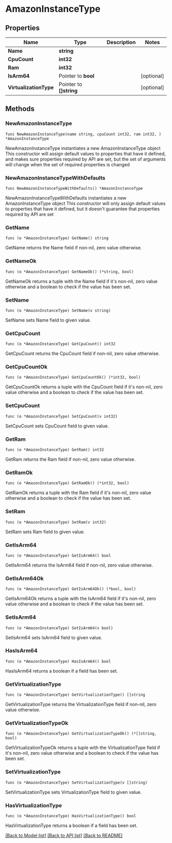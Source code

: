 # AmazonInstanceType

## Properties

Name | Type | Description | Notes
------------ | ------------- | ------------- | -------------
**Name** | **string** |  | 
**CpuCount** | **int32** |  | 
**Ram** | **int32** |  | 
**IsArm64** | Pointer to **bool** |  | [optional] 
**VirtualizationType** | Pointer to **[]string** |  | [optional] 

## Methods

### NewAmazonInstanceType

`func NewAmazonInstanceType(name string, cpuCount int32, ram int32, ) *AmazonInstanceType`

NewAmazonInstanceType instantiates a new AmazonInstanceType object
This constructor will assign default values to properties that have it defined,
and makes sure properties required by API are set, but the set of arguments
will change when the set of required properties is changed

### NewAmazonInstanceTypeWithDefaults

`func NewAmazonInstanceTypeWithDefaults() *AmazonInstanceType`

NewAmazonInstanceTypeWithDefaults instantiates a new AmazonInstanceType object
This constructor will only assign default values to properties that have it defined,
but it doesn't guarantee that properties required by API are set

### GetName

`func (o *AmazonInstanceType) GetName() string`

GetName returns the Name field if non-nil, zero value otherwise.

### GetNameOk

`func (o *AmazonInstanceType) GetNameOk() (*string, bool)`

GetNameOk returns a tuple with the Name field if it's non-nil, zero value otherwise
and a boolean to check if the value has been set.

### SetName

`func (o *AmazonInstanceType) SetName(v string)`

SetName sets Name field to given value.


### GetCpuCount

`func (o *AmazonInstanceType) GetCpuCount() int32`

GetCpuCount returns the CpuCount field if non-nil, zero value otherwise.

### GetCpuCountOk

`func (o *AmazonInstanceType) GetCpuCountOk() (*int32, bool)`

GetCpuCountOk returns a tuple with the CpuCount field if it's non-nil, zero value otherwise
and a boolean to check if the value has been set.

### SetCpuCount

`func (o *AmazonInstanceType) SetCpuCount(v int32)`

SetCpuCount sets CpuCount field to given value.


### GetRam

`func (o *AmazonInstanceType) GetRam() int32`

GetRam returns the Ram field if non-nil, zero value otherwise.

### GetRamOk

`func (o *AmazonInstanceType) GetRamOk() (*int32, bool)`

GetRamOk returns a tuple with the Ram field if it's non-nil, zero value otherwise
and a boolean to check if the value has been set.

### SetRam

`func (o *AmazonInstanceType) SetRam(v int32)`

SetRam sets Ram field to given value.


### GetIsArm64

`func (o *AmazonInstanceType) GetIsArm64() bool`

GetIsArm64 returns the IsArm64 field if non-nil, zero value otherwise.

### GetIsArm64Ok

`func (o *AmazonInstanceType) GetIsArm64Ok() (*bool, bool)`

GetIsArm64Ok returns a tuple with the IsArm64 field if it's non-nil, zero value otherwise
and a boolean to check if the value has been set.

### SetIsArm64

`func (o *AmazonInstanceType) SetIsArm64(v bool)`

SetIsArm64 sets IsArm64 field to given value.

### HasIsArm64

`func (o *AmazonInstanceType) HasIsArm64() bool`

HasIsArm64 returns a boolean if a field has been set.

### GetVirtualizationType

`func (o *AmazonInstanceType) GetVirtualizationType() []string`

GetVirtualizationType returns the VirtualizationType field if non-nil, zero value otherwise.

### GetVirtualizationTypeOk

`func (o *AmazonInstanceType) GetVirtualizationTypeOk() (*[]string, bool)`

GetVirtualizationTypeOk returns a tuple with the VirtualizationType field if it's non-nil, zero value otherwise
and a boolean to check if the value has been set.

### SetVirtualizationType

`func (o *AmazonInstanceType) SetVirtualizationType(v []string)`

SetVirtualizationType sets VirtualizationType field to given value.

### HasVirtualizationType

`func (o *AmazonInstanceType) HasVirtualizationType() bool`

HasVirtualizationType returns a boolean if a field has been set.


[[Back to Model list]](../README.md#documentation-for-models) [[Back to API list]](../README.md#documentation-for-api-endpoints) [[Back to README]](../README.md)


